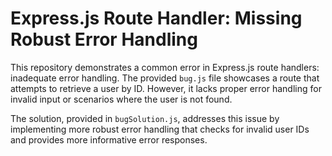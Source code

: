 # Express.js Route Handler: Missing Robust Error Handling

This repository demonstrates a common error in Express.js route handlers: inadequate error handling.  The provided `bug.js` file showcases a route that attempts to retrieve a user by ID. However, it lacks proper error handling for invalid input or scenarios where the user is not found.

The solution, provided in `bugSolution.js`, addresses this issue by implementing more robust error handling that checks for invalid user IDs and provides more informative error responses.